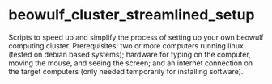 # beowulf_cluster_streamlined_setup
Scripts to speed up and simplify the process of setting up your own beowulf computing cluster. Prerequisites: two or more computers running linux (tested on debian based systems); hardware for typing on the computer, moving the mouse, and seeing the screen; and an internet connection on the target computers (only needed temporarily for installing software).
